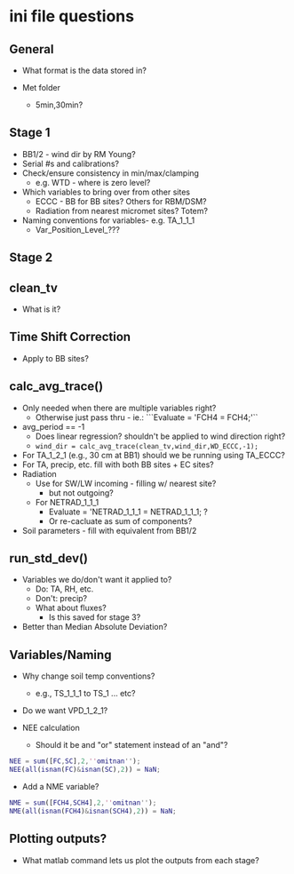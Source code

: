# ini file questions

## General

* What format is the data stored in?  

* Met folder
    - 5min,30min?

## Stage 1

* BB1/2 - wind dir by RM Young?
* Serial #s and calibrations?
* Check/ensure consistency in min/max/clamping
    * e.g. WTD - where is zero level?
* Which variables to bring over from other sites
    * ECCC - BB for BB sites? Others for RBM/DSM?
    * Radiation from nearest micromet sites? Totem?
* Naming conventions for variables- e.g. TA_1_1_1
    * Var_Position_Level_???

## Stage 2

## clean_tv

* What is it?

## Time Shift Correction

* Apply to BB sites?

## calc_avg_trace()

* Only needed when there are multiple variables right?
    * Otherwise just pass thru - ie.: ```Evaluate = 'FCH4 = FCH4;'``
* avg_period == -1
    * Does linear regression?  shouldn't be applied to wind direction right?
    * ```wind_dir = calc_avg_trace(clean_tv,wind_dir,WD_ECCC,-1);```
* For TA_1_2_1 (e.g., 30 cm at BB1) should we be running using TA_ECCC?
* For TA, precip, etc. fill with both BB sites + EC sites?
* Radiation
    * Use for SW/LW incoming - filling w/ nearest site?
        * but not outgoing?
    * For NETRAD_1_1_1
        * Evaluate = 'NETRAD_1_1_1 = NETRAD_1_1_1; ?
        * Or re-cacluate as sum of components?
* Soil parameters - fill with equivalent from BB1/2

## run_std_dev()

* Variables we do/don't want it applied to?
    * Do: TA, RH, etc.
    * Don't: precip?
    * What about fluxes?
        * Is this saved for stage 3?
* Better than Median Absolute Deviation?

## Variables/Naming

* Why change soil temp conventions?
    * e.g., TS_1_1_1 to TS_1 ... etc?

* Do we want VPD_1_2_1?

* NEE calculation
    * Should it be and "or" statement instead of an "and"?
    
```MATLAB
NEE = sum([FC,SC],2,''omitnan'');
NEE(all(isnan(FC)&isnan(SC),2)) = NaN;
```

* Add a NME variable?

```MATLAB
NME = sum([FCH4,SCH4],2,''omitnan'');
NME(all(isnan(FCH4)&isnan(SCH4),2)) = NaN;
```

## Plotting outputs?

* What matlab command lets us plot the outputs from each stage?

